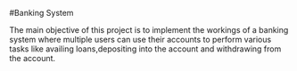 #Banking System

The main objective of this project is to implement the workings of a banking system where multiple users can use their accounts to perform various tasks like availing loans,depositing into the account and withdrawing from the account. 
